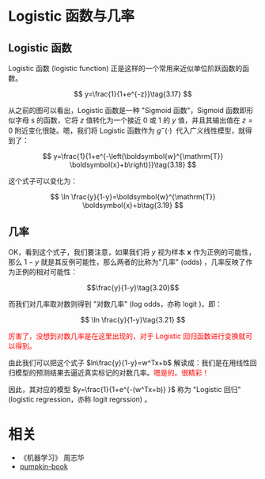 

# Logistic 函数与几率


## Logistic 函数

Logistic 函数 (logistic function) 正是这样的一个常用来近似单位阶跃函数的函数。

$$
y=\frac{1}{1+e^{-z}}\tag{3.17}
$$

从之前的图可以看出，Logistic 函数是一种 "Sigmoid 函数"，Sigmoid 函数即形似字母 s 的函数，它将 $z$ 值转化为一个接近 $0$ 或 $1$ 的 $y$ 值，并且其输出值在 $z= 0$ 附近变化很陡。嗯，我们将 Logistic 函数作为 $g^-(\cdot )$  代入广义线性模型，就得到了：

$$
y=\frac{1}{1+e^{-\left(\boldsymbol{w}^{\mathrm{T}} \boldsymbol{x}+b\right)}}\tag{3.18}
$$

这个式子可以变化为：

$$
\ln \frac{y}{1-y}=\boldsymbol{w}^{\mathrm{T}} \boldsymbol{x}+b\tag{3.19}
$$


## 几率

OK，看到这个式子，我们要注意，如果我们将 $y$ 视为样本 $\boldsymbol{x}$ 作为正例的可能性，那么 $1-y$ 就是其反例可能性，那么两者的比称为"几率" (odds) ，几率反映了作为正例的相对可能性：


$$\frac{y}{1-y}\tag{3.20}$$

而我们对几率取对数则得到 "对数几率" (log odds，亦称 logit )，即：


$$
\ln \frac{y}{1-y}\tag{3.21}
$$

<span style="color:red;">厉害了，没想到对数几率是在这里出现的，对于 Logistic 回归函数进行变换就可以得到。</span>

由此我们可以把这个式子 $ln\frac{y}{1-y}=w^Tx+b$ 解读成：我们是在用线性回归模型的预测结果去逼近真实标记的对数几率。<span style="color:red;">嗯是的。很精彩！</span>

因此，其对应的模型 $y=\frac{1}{1+e^{-(w^Tx+b)} }$ 称为 "Logistic 回归" (logistic regression，亦称 logit regrssion) 。






# 相关

- 《机器学习》 周志华
- [pumpkin-book](https://github.com/datawhalechina/pumpkin-book)
